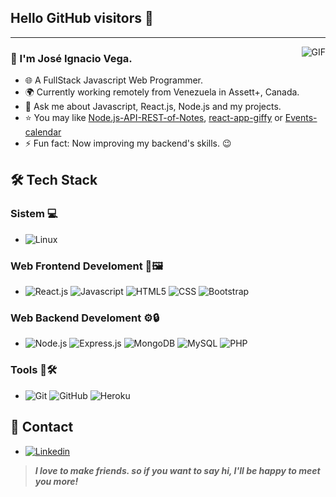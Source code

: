 ## Hello GitHub visitors 👋

---
<img align="right" alt="GIF" src="https://raw.githubusercontent.com/JoeyBling/JoeyBling/master/pic/pusheencode.gif" />

### 🐸 I'm José Ignacio Vega.

- 🌐 A FullStack Javascript Web Programmer.
- 🌍 Currently working remotely from Venezuela in Assett+, Canada.
- 💬 Ask me about Javascript, React.js, Node.js and my projects.
- ⭐ You may like [Node.js-API-REST-of-Notes](https://github.com/MrVega01/Node.js-API-REST-of-Notes), [react-app-giffy](https://github.com/MrVega01/react-app-giffy) or [Events-calendar](https://github.com/MrVega01/Events-calendar)
- ⚡ Fun fact: Now improving my backend's skills. 😉

## 🛠 Tech Stack

### Sistem 💻
- ![Linux](https://img.shields.io/badge/-Linux-333333?style=flat&logo=Linux&logoColor=FFFFFF)
### Web Frontend Develoment 🎨🖼
- ![React.js](https://img.shields.io/badge/-React.js-333333?style=flat&logo=React)
![Javascript](https://img.shields.io/badge/-Javascript-333333?style=flat&logo=javascript)
![HTML5](https://img.shields.io/badge/-HTML5-333333?style=flat&logo=HTML5)
![CSS](https://img.shields.io/badge/-CSS3-333333?style=flat&logo=css3&logoColor=3594cf)
![Bootstrap](https://img.shields.io/badge/-Bootstrap-333333?style=flat&logo=bootstrap&logoColor=563D7C)
### Web Backend Develoment ⚙🔒
- ![Node.js](https://img.shields.io/badge/-Node.js-333333?style=flat&logo=node.js)
![Express.js](https://img.shields.io/badge/-Express.js-333333?style=flat&logo=express)
![MongoDB](https://img.shields.io/badge/-MongoDB-333333?style=flat&logo=mongodb)
![MySQL](https://img.shields.io/badge/-MySQL-333333?style=flat&logo=mysql)
![PHP](https://img.shields.io/badge/-PHP-333333?style=flat&logo=php)
### Tools 🔧🛠
- ![Git](https://img.shields.io/badge/-Git-333333?style=flat&logo=git)
![GitHub](https://img.shields.io/badge/-GitHub-333333?style=flat&logo=github)
![Heroku](https://img.shields.io/badge/-Heroku-333333?style=flat&logo=heroku&logoColor=400090)

## 👀 Contact

- [![Linkedin](https://img.shields.io/badge/-LinkedIn-blue?style=flat&logo=Linkedin&logoColor=white)](https://www.linkedin.com/in/jos%C3%A9-vega-89135421a/)

> ***I love to make friends. so if you want to say hi, I'll be happy to meet you more!***
